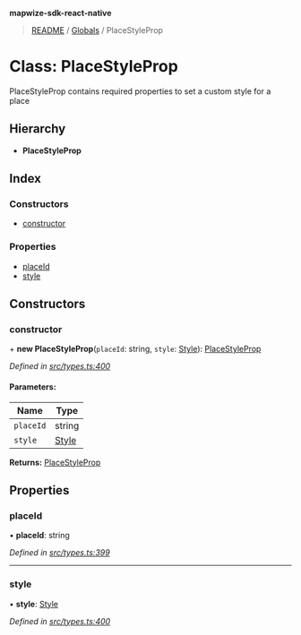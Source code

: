 **mapwize-sdk-react-native**

> [README](../README.md) / [Globals](../globals.md) / PlaceStyleProp

# Class: PlaceStyleProp

PlaceStyleProp contains required properties to set a custom style for a place

## Hierarchy

* **PlaceStyleProp**

## Index

### Constructors

* [constructor](placestyleprop.md#constructor)

### Properties

* [placeId](placestyleprop.md#placeid)
* [style](placestyleprop.md#style)

## Constructors

### constructor

\+ **new PlaceStyleProp**(`placeId`: string, `style`: [Style](style.md)): [PlaceStyleProp](placestyleprop.md)

*Defined in [src/types.ts:400](https://github.com/Mapwize/mapwize-sdk-react-native/blob/18c4e52/src/types.ts#L400)*

#### Parameters:

Name | Type |
------ | ------ |
`placeId` | string |
`style` | [Style](style.md) |

**Returns:** [PlaceStyleProp](placestyleprop.md)

## Properties

### placeId

•  **placeId**: string

*Defined in [src/types.ts:399](https://github.com/Mapwize/mapwize-sdk-react-native/blob/18c4e52/src/types.ts#L399)*

___

### style

•  **style**: [Style](style.md)

*Defined in [src/types.ts:400](https://github.com/Mapwize/mapwize-sdk-react-native/blob/18c4e52/src/types.ts#L400)*
